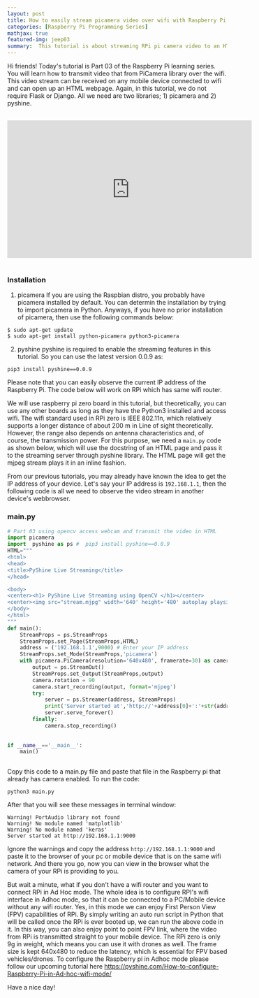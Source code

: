 ```yaml
---
layout: post
title: How to easily stream picamera video over wifi with Raspberry Pi
categories: [Raspberry Pi Programming Series]
mathjax: true
featured-img: jeep03
summary:  This tutorial is about streaming RPi pi camera video to an HTML page without Flask
---
```


Hi friends! Today's tutorial is Part 03 of the Raspberry Pi learning series. You will learn how to transmit video that from PiCamera library over the wifi. This video stream can be received on any mobile device connected to wifi and can open up an HTML webpage. 
Again, in this tutorial, we do not require Flask or Django. All we need are two libraries; 1) picamera and 2) pyshine.

<br>
<div align="center">
<iframe width="560" height="315" src="https://www.youtube.com/embed/WJO_oHA75M0" title="YouTube video player" frameborder="0" allow="accelerometer; autoplay; clipboard-write; encrypted-media; gyroscope; picture-in-picture" allowfullscreen></iframe>
</div>
<br>

### Installation 
1) picamera
If you are using the Raspbian distro, you probably have picamera installed by default. 
You can determin the installation by trying to import picamera in Python. Anyways, if you have no prior installation of picamera, then
use the following commands below:

```
$ sudo apt-get update
$ sudo apt-get install python-picamera python3-picamera
```

2) pyshine
pyshine is required to enable the streaming features in this tutorial. So you can use the latest version 0.0.9 as:

```pip3 install pyshine==0.0.9```

Please note that you can easily observe the current IP address of the Raspberry Pi. The code below will work on RPi which has same wifi router.

We will use raspberry pi zero board in this tutorial, but theoretically, you can use any other boards as long as they have the Python3 installed and access wifi. The wifi standard used in RPi zero is IEEE 802.11n, which relatively supports a longer distance of about 200 m in Line of sight theoretically. However, the range also depends on antenna characteristics and, of course, the transmission power. 
For this purpose, we need a `main.py` code as shown below, which will use the docstring of an HTML page and pass it to the streaming server through pyshine library. 
The HTML page will get the mjpeg stream plays it in an inline fashion.

From our previous tutorials, you may already have known the idea to get the IP address of your device. Let's say your IP address is `192.168.1.1`, then the following code is all we need to observe the video stream in another device's webbrowser.

### main.py
```python
# Part 03 using opencv access webcam and transmit the video in HTML
import picamera
import  pyshine as ps #  pip3 install pyshine==0.0.9
HTML="""
<html>
<head>
<title>PyShine Live Streaming</title>
</head>

<body>
<center><h1> PyShine Live Streaming using OpenCV </h1></center>
<center><img src="stream.mjpg" width='640' height='480' autoplay playsinline></center>
</body>
</html>
"""
def main():
    StreamProps = ps.StreamProps
    StreamProps.set_Page(StreamProps,HTML)
    address = ('192.168.1.1',9000) # Enter your IP address 
    StreamProps.set_Mode(StreamProps,'picamera')    
    with picamera.PiCamera(resolution='640x480', framerate=30) as camera:
        output = ps.StreamOut()
        StreamProps.set_Output(StreamProps,output)
        camera.rotation = 90
        camera.start_recording(output, format='mjpeg')
        try:
            server = ps.Streamer(address, StreamProps)
            print('Server started at','http://'+address[0]+':'+str(address[1]))
            server.serve_forever()
        finally:
            camera.stop_recording()
   
        
if __name__=='__main__':
    main()
    
```

Copy this code to a main.py file and paste that file in the Raspberry pi that already has camera enabled.
To run the code:

```python3 main.py```

After that you will see these messages in terminal window:

```
Warning! PortAudio library not found
Warning! No module named 'matplotlib'
Warning! No module named 'keras'
Server started at http://192.168.1.1:9000

```
Ignore the warnings and copy the address `http://192.168.1.1:9000` and 
paste it to the browser of your pc or mobile device that is on the same wifi network. And there you go, now you can view in the browser what the camera of 
your RPi is providing to you.

But wait a minute, what if you don't have a wifi router and you want to connect RPi in Ad Hoc mode. 
The whole idea is to configure RPI's wifi interface in Adhoc mode, so that it can be connected to a PC/Mobile device without 
any wifi router. Yes, in this mode we can enjoy First Person View (FPV) capabilities of RPi.  By simply writing an auto run script 
in Python that will be called once the RPi is ever booted up, we can run the above code in it. In this way, you can also enjoy 
point to point FPV link, where the video from RPi is transmitted straight to your mobile device.
The RPi zero is only 9g in weight, which means you can use it with drones as well. 
The frame size is kept 640x480 to reduce the latency, which is essential for FPV based vehicles/drones. 
To configure the Raspberry pi in Adhoc mode please follow our upcoming tutorial here https://pyshine.com/How-to-configure-Raspberry-Pi-in-Ad-hoc-wifi-mode/

Have a nice day!







